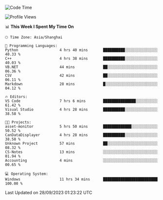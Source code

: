 <!--START_SECTION:waka-->
![Code Time](http://img.shields.io/badge/Code%20Time-1%2C268%20hrs%2021%20mins-blue)

![Profile Views](http://img.shields.io/badge/Profile%20Views-4-blue)

📊 **This Week I Spent My Time On** 

```text
🕑︎ Time Zone: Asia/Shanghai

💬 Programming Languages: 
Python                   4 hrs 40 mins       ██████████░░░░░░░░░░░░░░░   40.33 % 
C++                      4 hrs 38 mins       ██████████░░░░░░░░░░░░░░░   40.03 % 
VB.NET                   44 mins             ██░░░░░░░░░░░░░░░░░░░░░░░   06.36 % 
CSV                      42 mins             ██░░░░░░░░░░░░░░░░░░░░░░░   06.11 % 
Markdown                 28 mins             █░░░░░░░░░░░░░░░░░░░░░░░░   04.12 % 

🔥 Editors: 
VS Code                  7 hrs 6 mins        ███████████████░░░░░░░░░░   61.42 % 
Visual Studio            4 hrs 28 mins       ██████████░░░░░░░░░░░░░░░   38.58 % 

🐱‍💻 Projects: 
asset-monitor            5 hrs 50 mins       █████████████░░░░░░░░░░░░   50.52 % 
CanDataDisplayer         4 hrs 28 mins       ██████████░░░░░░░░░░░░░░░   38.58 % 
Unknown Project          57 mins             ██░░░░░░░░░░░░░░░░░░░░░░░   08.32 % 
CS-Notes                 13 mins             ░░░░░░░░░░░░░░░░░░░░░░░░░   01.94 % 
Accounting               4 mins              ░░░░░░░░░░░░░░░░░░░░░░░░░   00.65 % 

💻 Operating System: 
Windows                  11 hrs 34 mins      █████████████████████████   100.00 % 
```


 Last Updated on 28/09/2023 01:23:22 UTC
<!--END_SECTION:waka-->
